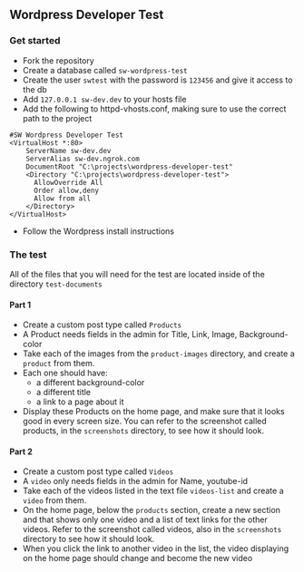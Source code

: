 ## Wordpress Developer Test

### Get started
* Fork the repository
* Create a database called `sw-wordpress-test`
* Create the user `swtest` with the password is `123456` and give it access to the db 
* Add `127.0.0.1 sw-dev.dev` to your hosts file
* Add the following to httpd-vhosts.conf, making sure to use the correct path to the project
```
#SW Wordpress Developer Test
<VirtualHost *:80>
    ServerName sw-dev.dev
    ServerAlias sw-dev.ngrok.com
    DocumentRoot "C:\projects\wordpress-developer-test"
    <Directory "C:\projects\wordpress-developer-test">
      AllowOverride All
      Order allow,deny
      Allow from all
    </Directory>
</VirtualHost>
```
* Follow the Wordpress install instructions

### The test
All of the files that you will need for the test are located inside of the directory `test-documents`

#### Part 1
* Create a custom post type called `Products`
* A Product needs fields in the admin for Title, Link, Image, Background-color
* Take each of the images from the `product-images` directory, and create a `product` from them.
* Each one should have:
    * a different background-color
    * a different title
    * a link to a page about it
* Display these Products on the home page, and make sure that it looks good in every screen size. You can refer to the screenshot called products, in the `screenshots` directory, to see how it should look.

#### Part 2
* Create a custom post type called `Videos`
* A `video` only needs fields in the admin for Name, youtube-id
* Take each of the videos listed in the text file `videos-list` and create a `video` from them.
* On the home page, below the `products` section, create a new section and that shows only one video and a list of text links for the other videos. Refer to the screenshot called videos, also in the `screenshots` directory to see how it should look.
* When you click the link to another video in the list, the video displaying on the home page should change and become the new video
